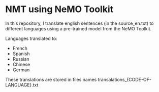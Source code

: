 # NMT using NeMO Toolkit

In this repository, I translate english sentences (in the source_en.txt) to different languages using a pre-trained model from the NeMO Toolkit.

Languages translated to:
- French
- Spanish
- Russian
- Chinese
- German

These translations are stored in files names transalations_{CODE-OF-LANGUAGE}.txt
